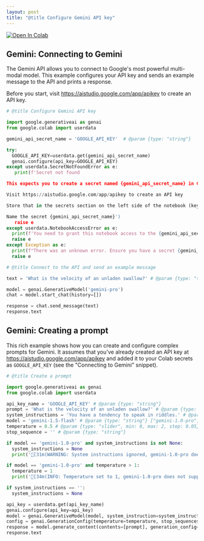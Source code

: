 ```yaml
---
layout: post
title: "@title Configure Gemini API key"
---
```


<a href="https://colab.research.google.com/github/nishzsche/nishzsche.github.io/blob/gh-pages/gemini.ipynb" target="_parent"><img src="https://colab.research.google.com/assets/colab-badge.svg" alt="Open In Colab"/></a>

## Gemini: Connecting to Gemini

The Gemini API allows you to connect to Google's most powerful multi-modal model. This example configures your API key and sends an example message to the API and prints a response.

Before you start, visit https://aistudio.google.com/app/apikey to create an API key.


```python
# @title Configure Gemini API key

import google.generativeai as genai
from google.colab import userdata

gemini_api_secret_name = 'GOOGLE_API_KEY'  # @param {type: "string"}

try:
  GOOGLE_API_KEY=userdata.get(gemini_api_secret_name)
  genai.configure(api_key=GOOGLE_API_KEY)
except userdata.SecretNotFoundError as e:
   print(f'Secret not found

This expects you to create a secret named {gemini_api_secret_name} in Colab

Visit https://aistudio.google.com/app/apikey to create an API key

Store that in the secrets section on the left side of the notebook (key icon)

Name the secret {gemini_api_secret_name}')
   raise e
except userdata.NotebookAccessError as e:
  print(f'You need to grant this notebook access to the {gemini_api_secret_name} secret in order for the notebook to access Gemini on your behalf.')
  raise e
except Exception as e:
  print(f"There was an unknown error. Ensure you have a secret {gemini_api_secret_name} stored in Colab and it's a valid key from https://aistudio.google.com/app/apikey")
  raise e
```


```python
# @title Connect to the API and send an example message

text = 'What is the velocity of an unladen swallow?' # @param {type: "string"}

model = genai.GenerativeModel('gemini-pro')
chat = model.start_chat(history=[])

response = chat.send_message(text)
response.text
```

## Gemini: Creating a prompt

This rich example shows how you can create and configure complex prompts for Gemini. It assumes that you've already created an API key at https://aistudio.google.com/app/apikey and added it to your Colab secrets as `GOOGLE_API_KEY` (see the "Connecting to Gemini" snippet).


```python
# @title Create a prompt

import google.generativeai as genai
from google.colab import userdata

api_key_name = 'GOOGLE_API_KEY' # @param {type: "string"}
prompt = 'What is the velocity of an unladen swallow?' # @param {type: "string"}
system_instructions = 'You have a tendency to speak in riddles.' # @param {type: "string"}
model = 'gemini-1.5-flash' # @param {type: "string"} ["gemini-1.0-pro", "gemini-1.5-pro", "gemini-1.5-flash"]
temperature = 0.5 # @param {type: "slider", min: 0, max: 2, step: 0.05}
stop_sequence = '' # @param {type: "string"}

if model == 'gemini-1.0-pro' and system_instructions is not None:
  system_instructions = None
  print('[31m(WARNING: System instructions ignored, gemini-1.0-pro does not support system instructions)[0m')

if model == 'gemini-1.0-pro' and temperature > 1:
  temperature = 1
  print('[34m(INFO: Temperature set to 1, gemini-1.0-pro does not support temperature > 1)[0m')

if system_instructions == '':
  system_instructions = None

api_key = userdata.get(api_key_name)
genai.configure(api_key=api_key)
model = genai.GenerativeModel(model, system_instruction=system_instructions)
config = genai.GenerationConfig(temperature=temperature, stop_sequences=[stop_sequence])
response = model.generate_content(contents=[prompt], generation_config=config)
response.text
```
